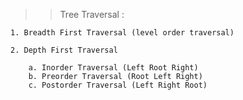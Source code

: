 
>> Tree Traversal :

    1. Breadth First Traversal (level order traversal)

	2. Depth First Traversal

		a. Inorder Traversal (Left Root Right)
		b. Preorder Traversal (Root Left Right)
		c. Postorder Traversal (Left Right Root)


